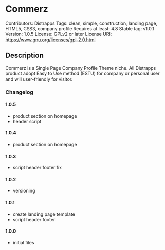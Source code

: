 # Commerz
Contributors: Distrapps 
Tags: clean, simple, construction, landing page, HTML5, CSS3, company profile 
Requires at least: 4.8 
Stable tag: v1.0.1 
Version: 1.0.5 
License: GPLv2 or later 
License URI: https://www.gnu.org/licenses/gpl-2.0.html 

## Description
Commerz is a Single Page Company Profile Theme niche. All Distrapps product adopt Easy to Use method (ESTU) for company or personal user and will user-friendly for visitor.

### Changelog

#### 1.0.5
* product section on homepage
* header script

#### 1.0.4
* product section on homepage

#### 1.0.3
* script header footer fix

#### 1.0.2
* versioning

#### 1.0.1
* create landing page template
* script header footer

#### 1.0.0
* initial files
